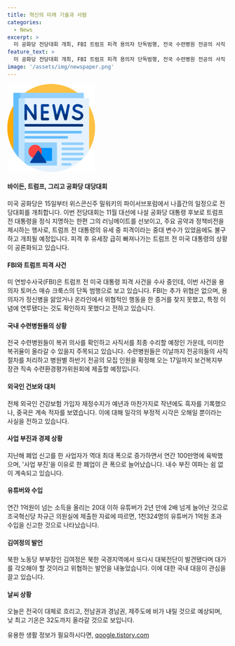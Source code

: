 ```yaml
---
title: 혁신의 미래 기술과 사람
categories:
  - News
excerpt: >
  미 공화당 전당대회 개최, FBI 트럼프 피격 용의자 단독범행, 전국 수련병원 전공의 사직 처리, 외국인 건보 수지 흑자, 폐업자 100만명 육박, 억대 소득 20대 이하 유튜버 증가, 경호처 구명설 허위, 국가유공자 아냐 법원 결정, 김여정 한국 삐라 발견, 남해안·제주 비 예상. 클릭해서 더 읽어보세요!
feature_text: >
  미 공화당 전당대회 개최, FBI 트럼프 피격 용의자 단독범행, 전국 수련병원 전공의 사직 처리, 외국인 건보 수지 흑자, 폐업자 100만명 육박, 억대 소득 20대 이하 유튜버 증가, 경호처 구명설 허위, 국가유공자 아냐 법원 결정, 김여정 한국 삐라 발견, 남해안·제주 비 예상. 클릭해서 더 읽어보세요!
image: '/assets/img/newspaper.png'
---
```


<p><img src="/assets/img/newspaper.png" alt="kimp 속보" /></p>

<h4>바이든, 트럼프, 그리고 공화당 대당대회</h4>

<p>미국 공화당은 15일부터 위스콘신주 밀워키의 파이서브포럼에서 나흘간의 일정으로 전당대회를 개최합니다. 이번 전당대회는 11월 대선에 나설 공화당 대통령 후보로 트럼프 전 대통령을 정식 지명하는 한편 그의 러닝메이트를 선보이고, 주요 공약과 정책비전을 제시하는 행사로, 트럼프 전 대통령의 유세 중 피격이라는 중대 변수가 있었음에도 불구하고 개최될 예정입니다. 피격 후 유세장 급히 빠져나가는 트럼프 전 미국 대통령의 상황이 공론화되고 있습니다.</p>

<h4>FBI와 트럼프 피격 사건</h4>

<p>미 연방수사국(FBI)은 트럼프 전 미국 대통령 피격 사건을 수사 중인데, 이번 사건을 용의자 토머스 매슈 크룩스의 단독 범행으로 보고 있습니다. FBI는 추가 위협은 없으며, 용의자가 정신병을 앓았거나 온라인에서 위협적인 행동을 한 증거를 찾지 못했고, 특정 이념에 연루됐다는 것도 확인하지 못했다고 전하고 있습니다.</p>

<h4>국내 수련병원들의 상황</h4>

<p>전국 수련병원들이 복귀 의사를 확인하고 사직서를 최종 수리할 예정인 가운데, 미미한 복귀율이 올라갈 수 있을지 주목되고 있습니다. 수련병원들은 이날까지 전공의들의 사직 절차를 처리하고 병원별 하반기 전공의 모집 인원을 확정해 오는 17일까지 보건복지부 장관 직속 수련환경평가위원회에 제출할 예정입니다.</p>

<h4>외국인 건보와 대처</h4>

<p>전체 외국인 건강보험 가입자 재정수지가 예년과 마찬가지로 작년에도 흑자를 기록했으나, 중국은 계속 적자를 보였습니다. 이에 대해 일각의 부정적 시각은 오해일 뿐이라는 사실을 전하고 있습니다.</p>

<h4>사업 부진과 경제 상황</h4>

<p>지난해 폐업 신고를 한 사업자가 역대 최대 폭으로 증가하면서 연간 100만명에 육박했으며, '사업 부진'을 이유로 한 폐업이 큰 폭으로 늘어났습니다. 내수 부진 여파는 쉼 없이 계속되고 있습니다.</p>

<h4>유튜버와 수입</h4>

<p>연간 1억원이 넘는 소득을 올리는 20대 이하 유튜버가 2년 만에 2배 넘게 늘어난 것으로 조국혁신당 차규근 의원실에 제출한 자료에 따르면, 1천324명의 유튜버가 1억원 초과 수입을 신고한 것으로 나타났습니다.</p>

<h4>김여정의 발언</h4>

<p>북한 노동당 부부장인 김여정은 북한 국경지역에서 또다시 대북전단이 발견됐다며 대가를 각오해야 할 것이라고 위협하는 발언을 내놓았습니다. 이에 대한 국내 대응이 관심을 끌고 있습니다.</p>

<h4>날씨 상황</h4>

<p>오늘은 전국이 대체로 흐리고, 전남권과 경남권, 제주도에 비가 내릴 것으로 예상되며, 낮 최고 기온은 32도까지 올라갈 것으로 보입니다.</p>
유용한 생활 정보가 필요하시다면, <a href="https://qoogle.tistory.com" rel="dofollow">qoogle.tistory.com</a>


